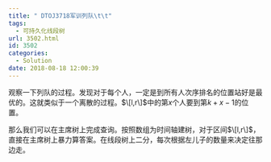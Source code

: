 ```yaml
---
title: " DTOJ3718军训列队\t\t"
tags:
  - 可持久化线段树
url: 3502.html
id: 3502
categories:
  - Solution
date: 2018-08-18 12:00:39
---
```


观察一下列队的过程。发现对于每个人，一定是到所有人次序排名的位置站好是最优的。这就类似于一个离散的过程。$\[l,r\]$中的第$x$个人要到第$k+x-1$的位置。

那么我们可以在主席树上完成查询。按照数组为时间轴建树，对于区间$\[l,r\]$，直接在主席树上暴力算答案。在线段树上二分，每次根据左儿子的数量来决定往那边走。